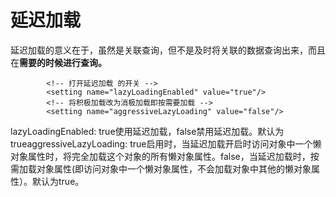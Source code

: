 # 延迟加载

延迟加载的意义在于，虽然是关联查询，但不是及时将关联的数据查询出来，而且在**需要的时候进行查询。**

```text
        <!-- 打开延迟加载 的开关 -->
        <setting name="lazyLoadingEnabled" value="true"/>
        <!-- 将积极加载改为消极加载即按需要加载 -->
        <setting name="aggressiveLazyLoading" value="false"/>
```

lazyLoadingEnabled: true使用延迟加载，false禁用延迟加载。默认为trueaggressiveLazyLoading: true启用时，当延迟加载开启时访问对象中一个懒对象属性时，将完全加载这个对象的所有懒对象属性。false，当延迟加载时，按需加载对象属性\(即访问对象中一个懒对象属性，不会加载对象中其他的懒对象属性）。默认为true。



